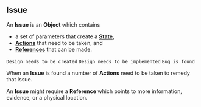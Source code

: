 ## Issue

An **Issue** is an **Object** which contains
- a set of parameters that create a [**State**](/docs/definitions//states.md),
- [**Actions**](/docs/definitions//actions.md) that need to be taken, and
- [**References**](/docs/definitions/references.md) that can be made.

``Design needs to be created``
``Design needs to be implemented``
``Bug is found``

When an **Issue** is found a number of **Actions** need to be taken to remedy that Issue.

An **Issue** might require a **Reference** which points to more information, evidence, or a physical location.
